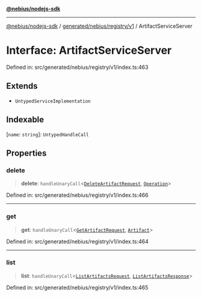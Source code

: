 [**@nebius/nodejs-sdk**](../../../../../README.md)

---

[@nebius/nodejs-sdk](../../../../../README.md) / [generated/nebius/registry/v1](../README.md) / ArtifactServiceServer

# Interface: ArtifactServiceServer

Defined in: src/generated/nebius/registry/v1/index.ts:463

## Extends

- `UntypedServiceImplementation`

## Indexable

\[`name`: `string`\]: `UntypedHandleCall`

## Properties

### delete

> **delete**: `handleUnaryCall`\<[`DeleteArtifactRequest`](DeleteArtifactRequest.md), [`Operation`](../../../common/v1/interfaces/Operation.md)\>

Defined in: src/generated/nebius/registry/v1/index.ts:466

---

### get

> **get**: `handleUnaryCall`\<[`GetArtifactRequest`](GetArtifactRequest.md), [`Artifact`](Artifact.md)\>

Defined in: src/generated/nebius/registry/v1/index.ts:464

---

### list

> **list**: `handleUnaryCall`\<[`ListArtifactsRequest`](ListArtifactsRequest.md), [`ListArtifactsResponse`](ListArtifactsResponse.md)\>

Defined in: src/generated/nebius/registry/v1/index.ts:465
